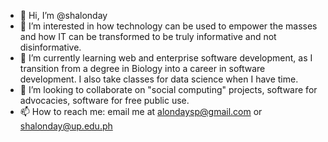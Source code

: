 - 👋 Hi, I’m @shalonday
- 👀 I’m interested in how technology can be used to empower the masses and how IT can be transformed to be truly informative and not disinformative.
- 🌱 I’m currently learning web and enterprise software development, as I transition from a degree in Biology into a career in software development. I also take classes for data science when I have time.
- 💞️ I’m looking to collaborate on "social computing" projects, software for advocacies, software for free public use.
- 📫 How to reach me: email me at alondaysp@gmail.com or shalonday@up.edu.ph

<!---
shalonday/shalonday is a ✨ special ✨ repository because its `README.md` (this file) appears on your GitHub profile.
You can click the Preview link to take a look at your changes.
--->
